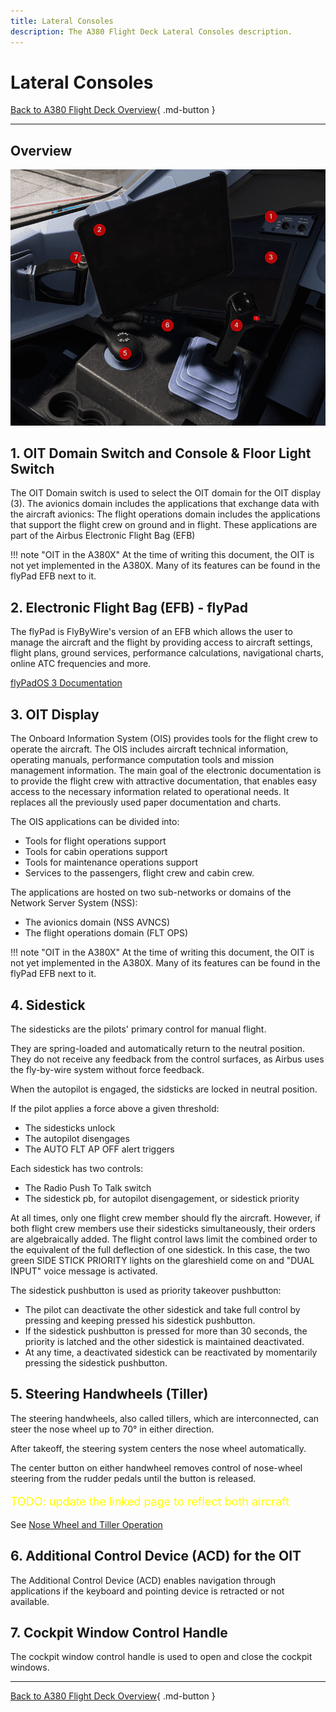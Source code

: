 ```yaml
---
title: Lateral Consoles
description: The A380 Flight Deck Lateral Consoles description.
---
```


# Lateral Consoles

[Back to A380 Flight Deck Overview](../index.md){ .md-button }

---

## Overview

![lateral-console](../../../assets/a380x-briefing/flight-deck/lateral.png)

## 1. OIT Domain Switch and Console & Floor Light Switch

The OIT Domain switch is used to select the OIT domain for the OIT display (3).
The avionics domain includes the applications that exchange data with the aircraft avionics:
The flight operations domain includes the applications that support the flight crew on ground and in flight.
These applications are part of the Airbus Electronic Flight Bag (EFB)

!!! note "OIT in the A380X"
At the time of writing this document, the OIT is not yet implemented in the A380X.
Many of its features can be found in the flyPad EFB next to it.

## 2. Electronic Flight Bag (EFB) - flyPad

The flyPad is FlyByWire's version of an EFB which allows the user to manage the aircraft and the flight by providing
access to aircraft settings, flight plans, ground services, performance calculations, navigational charts, online ATC
frequencies and more.

[flyPadOS 3 Documentation](/aircraft/common/flypados3/)

## 3. OIT Display

The Onboard Information System (OIS) provides tools for the flight crew to operate the aircraft.
The OIS includes aircraft technical information, operating manuals, performance computation tools and mission management
information. The main goal of the electronic documentation is to provide the flight crew with attractive documentation,
that enables easy access to the necessary information related to operational needs.
It replaces all the previously used paper documentation and charts.

The OIS applications can be divided into:

- Tools for flight operations support
- Tools for cabin operations support
- Tools for maintenance operations support
- Services to the passengers, flight crew and cabin crew.

The applications are hosted on two sub-networks or domains of the Network Server System (NSS):

- The avionics domain (NSS AVNCS)
- The flight operations domain (FLT OPS)

!!! note "OIT in the A380X"
At the time of writing this document, the OIT is not yet implemented in the A380X.
Many of its features can be found in the flyPad EFB next to it.

## 4. Sidestick

The sidesticks are the pilots' primary control for manual flight.

They are spring-loaded and automatically return to the neutral position. They do not receive any feedback from the
control surfaces, as Airbus uses the fly-by-wire system without force feedback.

When the autopilot is engaged, the sidsticks are locked in neutral position.

If the pilot applies a force above a given threshold:

- The sidesticks unlock
- The autopilot disengages
- The AUTO FLT AP OFF alert triggers

Each sidestick has two controls:

- The Radio Push To Talk switch
- The sidestick pb, for autopilot disengagement, or sidestick priority

At all times, only one flight crew member should fly the aircraft. However, if both flight crew members use their
sidesticks simultaneously, their orders are algebraically added. The flight control laws limit the combined order to the
equivalent of the full deflection of one sidestick. In this case, the two green SIDE STICK PRIORITY lights on the
glareshield come on and "DUAL INPUT" voice message is activated.

The sidestick pushbutton is used as priority takeover pushbutton:

- The pilot can deactivate the other sidestick and take full control by pressing and keeping pressed his sidestick
  pushbutton.
- If the sidestick pushbutton is pressed for more than 30 seconds, the priority is latched and the other sidestick is
  maintained deactivated.
- At any time, a deactivated sidestick can be reactivated by momentarily pressing the sidestick pushbutton.

## 5. Steering Handwheels (Tiller)

The steering handwheels, also called tillers, which are interconnected, can steer the nose wheel up to 70° in either
direction.

After takeoff, the steering system centers the nose wheel automatically.

The center button on either handwheel removes control of nose-wheel steering from the rudder pedals until the button is
released.

[//]: # (TODO)
<p style="color:yellow; font-size:18px;">TODO: update the linked page to reflect both aircraft</p> 

See [Nose Wheel and Tiller Operation](../../../../../aircraft/a32nx/feature-guides/nw-tiller.md)

## 6. Additional Control Device (ACD) for the OIT

The Additional Control Device (ACD) enables navigation through applications if the keyboard and pointing device is
retracted or not available.

## 7. Cockpit Window Control Handle

The cockpit window control handle is used to open and close the cockpit windows.

---

[Back to A380 Flight Deck Overview](../index.md){ .md-button }